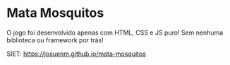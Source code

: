 # Mata Mosquitos

O jogo foi desenvolvido apenas com HTML, CSS e JS puro! Sem nenhuma biblioteca ou framework por trás!

SIET: https://josuenm.github.io/mata-mosquitos

